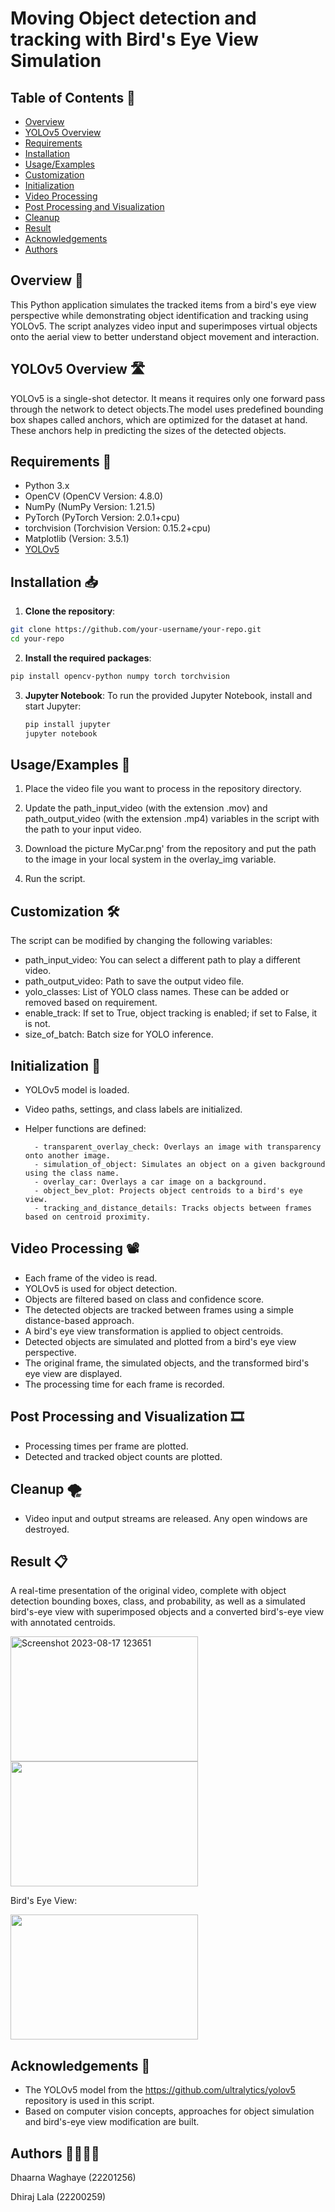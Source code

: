 # Moving Object detection and tracking with Bird's Eye View Simulation

## Table of Contents 📑
- [Overview](##Overview)
- [YOLOv5 Overview](##YOLOv5-Overview)
- [Requirements](##Requirements)
- [Installation](##Installation)
- [Usage/Examples](##Usage/Examples)
- [Customization](##Customization)
- [Initialization](##Initialization)
- [Video Processing](##Video-Processing)
- [Post Processing and Visualization](##Post-Processing-and-Visualization)
- [Cleanup](##Cleanup)
- [Result](##Result)
- [Acknowledgements](##Acknowledgements)
- [Authors](##Authors)


## Overview 🎯

This Python application simulates the tracked items from a bird's eye view perspective while demonstrating object identification and tracking using YOLOv5. The script analyzes video input and superimposes virtual objects onto the aerial view to better understand object movement and interaction.

## YOLOv5 Overview 🛣️

YOLOv5 is a single-shot detector. It means it requires only one forward pass through the network to detect objects.The model uses predefined bounding box shapes called anchors, which are optimized for the dataset at hand. These anchors help in predicting the sizes of the detected objects.

## Requirements 💽

- Python 3.x
- OpenCV (OpenCV Version: 4.8.0)
- NumPy (NumPy Version: 1.21.5)
- PyTorch (PyTorch Version: 2.0.1+cpu)
- torchvision (Torchvision Version: 0.15.2+cpu)
- Matplotlib (Version: 3.5.1)
- [YOLOv5](https://github.com/ultralytics/yolov5)


## Installation 📥

1. **Clone the repository**:

```bash
git clone https://github.com/your-username/your-repo.git
cd your-repo

```

2. **Install the required packages**:

```bash
pip install opencv-python numpy torch torchvision

```

3. **Jupyter Notebook**: To run the provided Jupyter Notebook, install and start Jupyter:

   ```bash
   pip install jupyter
   jupyter notebook
   ```

## Usage/Examples 🚀

1. Place the video file you want to process in the repository directory.

2. Update the path_input_video (with the extension .mov) and path_output_video (with the extension .mp4) variables in the script with the path to your input video.
3. Download the picture MyCar.png' from the repository and put the path to the image in your local system in the overlay_img variable.

4. Run the script.

## Customization 🛠️

The script can be modified by changing the following variables:

- path_input_video: You can select a different path to play a different video.
- path_output_video: Path to save the output video file.
- yolo_classes: List of YOLO class names. These can be added or removed based on requirement.
- enable_track: If set to True, object tracking is enabled; if set to False, it is not.
- size_of_batch: Batch size for YOLO inference.

## Initialization 👾

- YOLOv5 model is loaded.
- Video paths, settings, and class labels are initialized.
- Helper functions are defined:
  
        - transparent_overlay_check: Overlays an image with transparency onto another image.
        - simulation_of_object: Simulates an object on a given background using the class name.
        - overlay_car: Overlays a car image on a background.
        - object_bev_plot: Projects object centroids to a bird's eye view.
        - tracking_and_distance_details: Tracks objects between frames based on centroid proximity.

## Video Processing 📽️

- Each frame of the video is read.
- YOLOv5 is used for object detection.
- Objects are filtered based on class and confidence score.
- The detected objects are tracked between frames using a simple distance-based approach.
- A bird's eye view transformation is applied to object centroids.
- Detected objects are simulated and plotted from a bird's eye view perspective.
- The original frame, the simulated objects, and the transformed bird's eye view are displayed.
- The processing time for each frame is recorded.

## Post Processing and Visualization 🎞️

- Processing times per frame are plotted.
- Detected and tracked object counts are plotted.

## Cleanup 🌪️

- Video input and output streams are released. Any open windows are destroyed.

## Result 📋

A real-time presentation of the original video, complete with object detection bounding boxes, class, and probability, as well as a simulated bird's-eye view with superimposed objects and a converted bird's-eye view with annotated centroids.


<img width="300" height="200" alt="Screenshot 2023-08-17 123651" src="https://github.com/ACM40960/project-dwaghaye/assets/118671691/f9b9eee9-9e53-466e-b440-0db75132fd5c">


<img src="https://github.com/ACM40960/project-dwaghaye/assets/118671691/f7a1a249-0260-4bd1-9f96-2d510d2e7f0d" width="300" height="200">

Bird's Eye View:

<img src="https://github.com/ACM40960/project-dwaghaye/assets/118671691/1887b1d1-51e1-4b41-afe4-1a4d89e1a268" width="300" height="200">


## Acknowledgements 📝

- The YOLOv5 model from the https://github.com/ultralytics/yolov5 repository is used in this script. 
- Based on computer vision concepts, approaches for object simulation and bird's-eye view modification are built.

## Authors 👩‍💻👨‍💻

Dhaarna Waghaye (22201256)

Dhiraj Lala (22200259)
